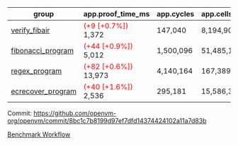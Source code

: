 | group | app.proof_time_ms | app.cycles | app.cells_used | leaf.proof_time_ms | leaf.cycles | leaf.cells_used |
| -- | -- | -- | -- | -- | -- | -- |
| [verify_fibair](https://github.com/openvm-org/openvm/blob/benchmark-results/benchmarks-pr/1426/verify_fibair-8bc1c7b8199d97ef7dfd14374424102a11a7d83b.md) |<span style='color: red'>(+9 [+0.7%])</span> 1,372 |  147,040 |  8,194,904 |- | - | - |
| [fibonacci_program](https://github.com/openvm-org/openvm/blob/benchmark-results/benchmarks-pr/1426/fibonacci-8bc1c7b8199d97ef7dfd14374424102a11a7d83b.md) |<span style='color: red'>(+44 [+0.9%])</span> 5,012 |  1,500,096 |  51,485,167 |- | - | - |
| [regex_program](https://github.com/openvm-org/openvm/blob/benchmark-results/benchmarks-pr/1426/regex-8bc1c7b8199d97ef7dfd14374424102a11a7d83b.md) |<span style='color: red'>(+82 [+0.6%])</span> 13,973 |  4,140,164 |  167,389,450 |- | - | - |
| [ecrecover_program](https://github.com/openvm-org/openvm/blob/benchmark-results/benchmarks-pr/1426/ecrecover-8bc1c7b8199d97ef7dfd14374424102a11a7d83b.md) |<span style='color: red'>(+40 [+1.6%])</span> 2,536 |  295,181 |  15,586,346 |- | - | - |


Commit: https://github.com/openvm-org/openvm/commit/8bc1c7b8199d97ef7dfd14374424102a11a7d83b

[Benchmark Workflow](https://github.com/openvm-org/openvm/actions/runs/13819554156)
